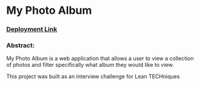# My Photo Album

### [Deployment Link](https://mroden-lt-showcase.surge.sh/)

### Abstract:

My Photo Album is a web application that allows a user to view a collection of photos and filter specifically what album they would like to view. 

This project was built as an interview challenge for Lean TECHniques
